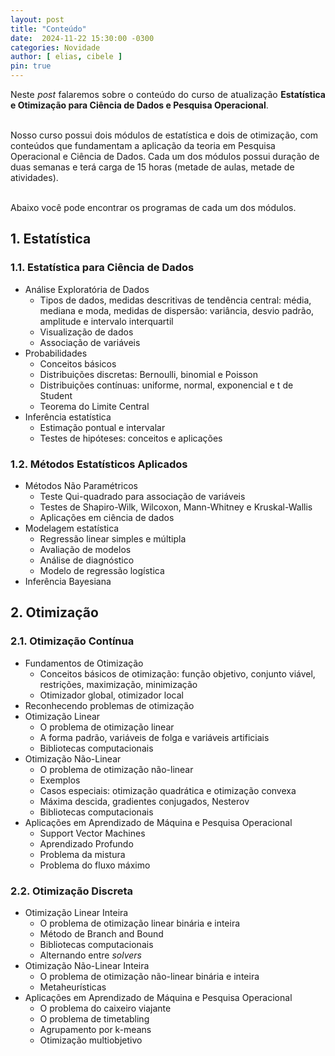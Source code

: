 ```yaml
---
layout: post
title: "Conteúdo"
date:  2024-11-22 15:30:00 -0300
categories: Novidade
author: [ elias, cibele ]
pin: true
---
```


<p style='text-align: justify;text-justify: inter-word;'>
Neste <i>post</i> falaremos sobre o conteúdo do curso de atualização <strong>Estatística e Otimização para Ciência de Dados e Pesquisa Operacional</strong>.<br><br>

Nosso curso possui dois módulos de estatística e dois de otimização, com conteúdos que fundamentam a aplicação da teoria em Pesquisa Operacional e Ciência de Dados. Cada um dos módulos possui duração de duas semanas e terá carga de 15 horas (metade de aulas, metade de atividades).<br><br>

Abaixo você pode encontrar os programas de cada um dos módulos.
</p>

## 1. Estatística

### 1.1. Estatística para Ciência de Dados

<p style='text-align: justify;text-justify: inter-word;'>
    <ul>
        <li>
            Análise Exploratória de Dados
            <ul>
                <li>Tipos de dados, medidas descritivas de tendência central: média, mediana e moda, medidas de dispersão: variância, desvio padrão, amplitude e intervalo interquartil</li>
                <li>Visualização de dados</li>
                <li>Associação de variáveis</li>
            </ul>
        </li>
        <li>
            Probabilidades
            <ul>
                <li>Conceitos básicos</li> 
                <li>Distribuições discretas: Bernoulli, binomial e Poisson</li> 
                <li>Distribuições contínuas: uniforme, normal, exponencial e t de Student</li>
                <li>Teorema do Limite Central</li>
            </ul>
        </li>
        <li>
            Inferência estatística
            <ul>
                <li>Estimação pontual e intervalar</li>
                <li>Testes de hipóteses: conceitos e aplicações</li>
            </ul>
        </li> 
    </ul>
</p>

### 1.2. Métodos Estatísticos Aplicados

<p style='text-align: justify;text-justify: inter-word;'>
    <ul>
        <li>
            Métodos Não Paramétricos
            <ul>
                <li>Teste Qui-quadrado para associação de variáveis</li>
                <li>Testes de Shapiro-Wilk, Wilcoxon, Mann-Whitney e Kruskal-Wallis</li>
                <li>Aplicações em ciência de dados</li>
            </ul>
        </li>
        <li>
            Modelagem estatística
            <ul>
                <li>Regressão linear simples e múltipla</li>
                <li>Avaliação de modelos</li>
                <li>Análise de diagnóstico</li>
                <li>Modelo de regressão logística</li>
            </ul>
        </li>
        <li>Inferência Bayesiana</li>
    </ul>
</p>

## 2. Otimização

### 2.1. Otimização Contínua

<p style='text-align: justify;text-justify: inter-word;'>
    <ul>
        <li>
            Fundamentos de Otimização
            <ul>
            <li>Conceitos básicos de otimização: função objetivo, conjunto viável, restrições, maximização, minimização</li>
            <li>Otimizador global, otimizador local</li>
            </ul>
        </li>
        <li>Reconhecendo problemas de otimização</li>
        <li>
            Otimização Linear
            <ul>
                <li>O problema de otimização linear</li>
                <li>A forma padrão, variáveis de folga e variáveis artificiais</li>
                <li>Bibliotecas computacionais</li>
            </ul>
        </li>
        <li>
            Otimização Não-Linear
            <ul>
                <li>O problema de otimização não-linear</li>
                <li>Exemplos</li>
                <li>Casos especiais: otimização quadrática e otimização convexa</li>
                <li>Máxima descida, gradientes conjugados, Nesterov</li>
                <li>Bibliotecas computacionais</li>
            </ul>
        </li>
        <li>
            Aplicações em Aprendizado de Máquina e Pesquisa Operacional
            <ul>
                <li>Support Vector Machines</li>
                <li>Aprendizado Profundo</li>
                <li>Problema da mistura</li>
                <li>Problema do fluxo máximo</li>
            </ul>
        </li>
    </ul>
</p>

### 2.2. Otimização Discreta

<p style='text-align: justify;text-justify: inter-word;'>
    <ul>
        <li>
            Otimização Linear Inteira
            <ul>
                <li>O problema de otimização linear binária e inteira</li>
                <li>Método de Branch and Bound</li>
                <li>Bibliotecas computacionais</li>
                <li>Alternando entre <i>solvers</i></li>
            </ul>
        </li>
        <li>
            Otimização Não-Linear Inteira
            <ul>
                <li>O problema de otimização não-linear binária e inteira</li>
                <li>Metaheurísticas</li>
            </ul>
        </li>
        <li>
            Aplicações em Aprendizado de Máquina e Pesquisa Operacional
            <ul>
                <li>O problema do caixeiro viajante</li>
                <li>O problema de timetabling</li>
                <li>Agrupamento por k-means</li>
                <li>Otimização multiobjetivo</li>
            </ul>
        </li>
    </ul>
</p>
